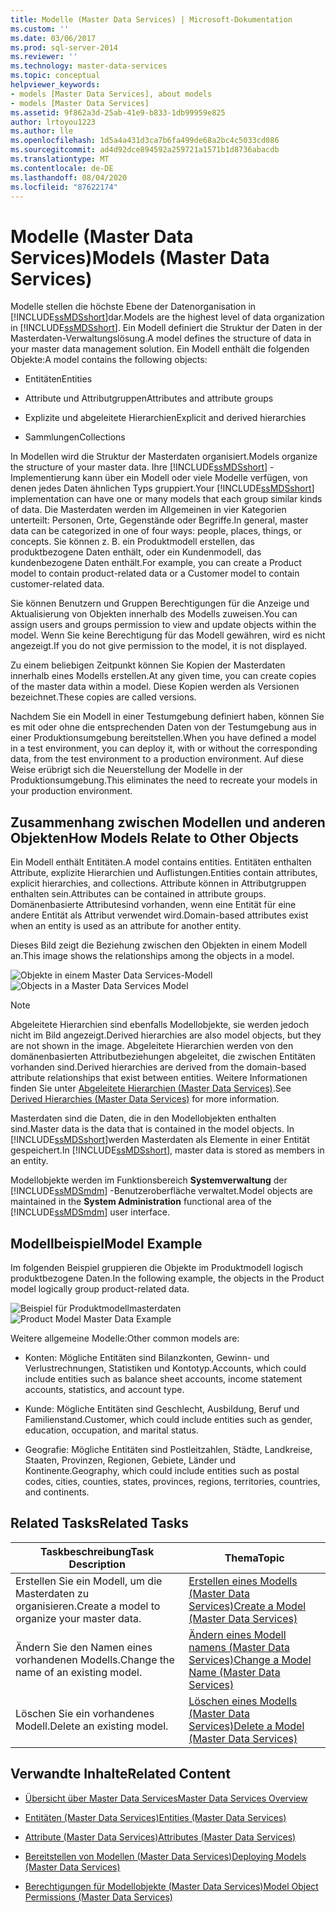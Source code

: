 ```yaml
---
title: Modelle (Master Data Services) | Microsoft-Dokumentation
ms.custom: ''
ms.date: 03/06/2017
ms.prod: sql-server-2014
ms.reviewer: ''
ms.technology: master-data-services
ms.topic: conceptual
helpviewer_keywords:
- models [Master Data Services], about models
- models [Master Data Services]
ms.assetid: 9f862a3d-25ab-41e9-b833-1db99959e825
author: lrtoyou1223
ms.author: lle
ms.openlocfilehash: 1d5a4a431d3ca7b6fa499de68a2bc4c5033cd086
ms.sourcegitcommit: ad4d92dce894592a259721a1571b1d8736abacdb
ms.translationtype: MT
ms.contentlocale: de-DE
ms.lasthandoff: 08/04/2020
ms.locfileid: "87622174"
---
```

# <a name="models-master-data-services"></a><span data-ttu-id="1ea56-102">Modelle (Master Data Services)</span><span class="sxs-lookup"><span data-stu-id="1ea56-102">Models (Master Data Services)</span></span>
  <span data-ttu-id="1ea56-103">Modelle stellen die höchste Ebene der Datenorganisation in [!INCLUDE[ssMDSshort](../includes/ssmdsshort-md.md)]dar.</span><span class="sxs-lookup"><span data-stu-id="1ea56-103">Models are the highest level of data organization in [!INCLUDE[ssMDSshort](../includes/ssmdsshort-md.md)].</span></span> <span data-ttu-id="1ea56-104">Ein Modell definiert die Struktur der Daten in der Masterdaten-Verwaltungslösung.</span><span class="sxs-lookup"><span data-stu-id="1ea56-104">A model defines the structure of data in your master data management solution.</span></span> <span data-ttu-id="1ea56-105">Ein Modell enthält die folgenden Objekte:</span><span class="sxs-lookup"><span data-stu-id="1ea56-105">A model contains the following objects:</span></span>  
  
-   <span data-ttu-id="1ea56-106">Entitäten</span><span class="sxs-lookup"><span data-stu-id="1ea56-106">Entities</span></span>  
  
-   <span data-ttu-id="1ea56-107">Attribute und Attributgruppen</span><span class="sxs-lookup"><span data-stu-id="1ea56-107">Attributes and attribute groups</span></span>  
  
-   <span data-ttu-id="1ea56-108">Explizite und abgeleitete Hierarchien</span><span class="sxs-lookup"><span data-stu-id="1ea56-108">Explicit and derived hierarchies</span></span>  
  
-   <span data-ttu-id="1ea56-109">Sammlungen</span><span class="sxs-lookup"><span data-stu-id="1ea56-109">Collections</span></span>  
  
 <span data-ttu-id="1ea56-110">In Modellen wird die Struktur der Masterdaten organisiert.</span><span class="sxs-lookup"><span data-stu-id="1ea56-110">Models organize the structure of your master data.</span></span> <span data-ttu-id="1ea56-111">Ihre [!INCLUDE[ssMDSshort](../includes/ssmdsshort-md.md)] -Implementierung kann über ein Modell oder viele Modelle verfügen, von denen jedes Daten ähnlichen Typs gruppiert.</span><span class="sxs-lookup"><span data-stu-id="1ea56-111">Your [!INCLUDE[ssMDSshort](../includes/ssmdsshort-md.md)] implementation can have one or many models that each group similar kinds of data.</span></span> <span data-ttu-id="1ea56-112">Die Masterdaten werden im Allgemeinen in vier Kategorien unterteilt: Personen, Orte, Gegenstände oder Begriffe.</span><span class="sxs-lookup"><span data-stu-id="1ea56-112">In general, master data can be categorized in one of four ways: people, places, things, or concepts.</span></span> <span data-ttu-id="1ea56-113">Sie können z. B. ein Produktmodell erstellen, das produktbezogene Daten enthält, oder ein Kundenmodell, das kundenbezogene Daten enthält.</span><span class="sxs-lookup"><span data-stu-id="1ea56-113">For example, you can create a Product model to contain product-related data or a Customer model to contain customer-related data.</span></span>  
  
 <span data-ttu-id="1ea56-114">Sie können Benutzern und Gruppen Berechtigungen für die Anzeige und Aktualisierung von Objekten innerhalb des Modells zuweisen.</span><span class="sxs-lookup"><span data-stu-id="1ea56-114">You can assign users and groups permission to view and update objects within the model.</span></span> <span data-ttu-id="1ea56-115">Wenn Sie keine Berechtigung für das Modell gewähren, wird es nicht angezeigt.</span><span class="sxs-lookup"><span data-stu-id="1ea56-115">If you do not give permission to the model, it is not displayed.</span></span>  
  
 <span data-ttu-id="1ea56-116">Zu einem beliebigen Zeitpunkt können Sie Kopien der Masterdaten innerhalb eines Modells erstellen.</span><span class="sxs-lookup"><span data-stu-id="1ea56-116">At any given time, you can create copies of the master data within a model.</span></span> <span data-ttu-id="1ea56-117">Diese Kopien werden als Versionen bezeichnet.</span><span class="sxs-lookup"><span data-stu-id="1ea56-117">These copies are called versions.</span></span>  
  
 <span data-ttu-id="1ea56-118">Nachdem Sie ein Modell in einer Testumgebung definiert haben, können Sie es mit oder ohne die entsprechenden Daten von der Testumgebung aus in einer Produktionsumgebung bereitstellen.</span><span class="sxs-lookup"><span data-stu-id="1ea56-118">When you have defined a model in a test environment, you can deploy it, with or without the corresponding data, from the test environment to a production environment.</span></span> <span data-ttu-id="1ea56-119">Auf diese Weise erübrigt sich die Neuerstellung der Modelle in der Produktionsumgebung.</span><span class="sxs-lookup"><span data-stu-id="1ea56-119">This eliminates the need to recreate your models in your production environment.</span></span>  
  
## <a name="how-models-relate-to-other-objects"></a><span data-ttu-id="1ea56-120">Zusammenhang zwischen Modellen und anderen Objekten</span><span class="sxs-lookup"><span data-stu-id="1ea56-120">How Models Relate to Other Objects</span></span>  
 <span data-ttu-id="1ea56-121">Ein Modell enthält Entitäten.</span><span class="sxs-lookup"><span data-stu-id="1ea56-121">A model contains entities.</span></span> <span data-ttu-id="1ea56-122">Entitäten enthalten Attribute, explizite Hierarchien und Auflistungen.</span><span class="sxs-lookup"><span data-stu-id="1ea56-122">Entities contain attributes, explicit hierarchies, and collections.</span></span> <span data-ttu-id="1ea56-123">Attribute können in Attributgruppen enthalten sein.</span><span class="sxs-lookup"><span data-stu-id="1ea56-123">Attributes can be contained in attribute groups.</span></span> <span data-ttu-id="1ea56-124">Domänenbasierte Attributesind vorhanden, wenn eine Entität für eine andere Entität als Attribut verwendet wird.</span><span class="sxs-lookup"><span data-stu-id="1ea56-124">Domain-based attributes exist when an entity is used as an attribute for another entity.</span></span>  
  
 <span data-ttu-id="1ea56-125">Dieses Bild zeigt die Beziehung zwischen den Objekten in einem Modell an.</span><span class="sxs-lookup"><span data-stu-id="1ea56-125">This image shows the relationships among the objects in a model.</span></span>  
  
 <span data-ttu-id="1ea56-126">![Objekte in einem Master Data Services-Modell](../../2014/master-data-services/media/mds-conc-model-circles.gif "Objekte in einem Master Data Services-Modell")</span><span class="sxs-lookup"><span data-stu-id="1ea56-126">![Objects in a Master Data Services Model](../../2014/master-data-services/media/mds-conc-model-circles.gif "Objects in a Master Data Services Model")</span></span>  
  
> [!NOTE]  
>  <span data-ttu-id="1ea56-127">Abgeleitete Hierarchien sind ebenfalls Modellobjekte, sie werden jedoch nicht im Bild angezeigt.</span><span class="sxs-lookup"><span data-stu-id="1ea56-127">Derived hierarchies are also model objects, but they are not shown in the image.</span></span> <span data-ttu-id="1ea56-128">Abgeleitete Hierarchien werden von den domänenbasierten Attributbeziehungen abgeleitet, die zwischen Entitäten vorhanden sind.</span><span class="sxs-lookup"><span data-stu-id="1ea56-128">Derived hierarchies are derived from the domain-based attribute relationships that exist between entities.</span></span> <span data-ttu-id="1ea56-129">Weitere Informationen finden Sie unter [Abgeleitete Hierarchien &#40;Master Data Services&#41;](derived-hierarchies-master-data-services.md).</span><span class="sxs-lookup"><span data-stu-id="1ea56-129">See [Derived Hierarchies &#40;Master Data Services&#41;](derived-hierarchies-master-data-services.md) for more information.</span></span>  
  
 <span data-ttu-id="1ea56-130">Masterdaten sind die Daten, die in den Modellobjekten enthalten sind.</span><span class="sxs-lookup"><span data-stu-id="1ea56-130">Master data is the data that is contained in the model objects.</span></span> <span data-ttu-id="1ea56-131">In [!INCLUDE[ssMDSshort](../includes/ssmdsshort-md.md)]werden Masterdaten als Elemente in einer Entität gespeichert.</span><span class="sxs-lookup"><span data-stu-id="1ea56-131">In [!INCLUDE[ssMDSshort](../includes/ssmdsshort-md.md)], master data is stored as members in an entity.</span></span>  
  
 <span data-ttu-id="1ea56-132">Modellobjekte werden im Funktionsbereich **Systemverwaltung** der [!INCLUDE[ssMDSmdm](../includes/ssmdsmdm-md.md)] -Benutzeroberfläche verwaltet.</span><span class="sxs-lookup"><span data-stu-id="1ea56-132">Model objects are maintained in the **System Administration** functional area of the [!INCLUDE[ssMDSmdm](../includes/ssmdsmdm-md.md)] user interface.</span></span>  
  
## <a name="model-example"></a><span data-ttu-id="1ea56-133">Modellbeispiel</span><span class="sxs-lookup"><span data-stu-id="1ea56-133">Model Example</span></span>  
 <span data-ttu-id="1ea56-134">Im folgenden Beispiel gruppieren die Objekte im Produktmodell logisch produktbezogene Daten.</span><span class="sxs-lookup"><span data-stu-id="1ea56-134">In the following example, the objects in the Product model logically group product-related data.</span></span>  
  
 <span data-ttu-id="1ea56-135">![Beispiel für Produktmodellmasterdaten](../../2014/master-data-services/media/mds-conc-model.gif "Beispiel für Produktmodellmasterdaten")</span><span class="sxs-lookup"><span data-stu-id="1ea56-135">![Product Model Master Data Example](../../2014/master-data-services/media/mds-conc-model.gif "Product Model Master Data Example")</span></span>  
  
 <span data-ttu-id="1ea56-136">Weitere allgemeine Modelle:</span><span class="sxs-lookup"><span data-stu-id="1ea56-136">Other common models are:</span></span>  
  
-   <span data-ttu-id="1ea56-137">Konten: Mögliche Entitäten sind Bilanzkonten, Gewinn- und Verlustrechnungen, Statistiken und Kontotyp.</span><span class="sxs-lookup"><span data-stu-id="1ea56-137">Accounts, which could include entities such as balance sheet accounts, income statement accounts, statistics, and account type.</span></span>  
  
-   <span data-ttu-id="1ea56-138">Kunde: Mögliche Entitäten sind Geschlecht, Ausbildung, Beruf und Familienstand.</span><span class="sxs-lookup"><span data-stu-id="1ea56-138">Customer, which could include entities such as gender, education, occupation, and marital status.</span></span>  
  
-   <span data-ttu-id="1ea56-139">Geografie: Mögliche Entitäten sind Postleitzahlen, Städte, Landkreise, Staaten, Provinzen, Regionen, Gebiete, Länder und Kontinente.</span><span class="sxs-lookup"><span data-stu-id="1ea56-139">Geography, which could include entities such as postal codes, cities, counties, states, provinces, regions, territories, countries, and continents.</span></span>  
  
## <a name="related-tasks"></a><span data-ttu-id="1ea56-140">Related Tasks</span><span class="sxs-lookup"><span data-stu-id="1ea56-140">Related Tasks</span></span>  
  
|<span data-ttu-id="1ea56-141">Taskbeschreibung</span><span class="sxs-lookup"><span data-stu-id="1ea56-141">Task Description</span></span>|<span data-ttu-id="1ea56-142">Thema</span><span class="sxs-lookup"><span data-stu-id="1ea56-142">Topic</span></span>|  
|----------------------|-----------|  
|<span data-ttu-id="1ea56-143">Erstellen Sie ein Modell, um die Masterdaten zu organisieren.</span><span class="sxs-lookup"><span data-stu-id="1ea56-143">Create a model to organize your master data.</span></span>|[<span data-ttu-id="1ea56-144">Erstellen eines Modells &#40;Master Data Services&#41;</span><span class="sxs-lookup"><span data-stu-id="1ea56-144">Create a Model &#40;Master Data Services&#41;</span></span>](../../2014/master-data-services/create-a-model-master-data-services.md)|  
|<span data-ttu-id="1ea56-145">Ändern Sie den Namen eines vorhandenen Modells.</span><span class="sxs-lookup"><span data-stu-id="1ea56-145">Change the name of an existing model.</span></span>|[<span data-ttu-id="1ea56-146">Ändern eines Modell namens &#40;Master Data Services&#41;</span><span class="sxs-lookup"><span data-stu-id="1ea56-146">Change a Model Name &#40;Master Data Services&#41;</span></span>](../../2014/master-data-services/change-a-model-name-master-data-services.md)|  
|<span data-ttu-id="1ea56-147">Löschen Sie ein vorhandenes Modell.</span><span class="sxs-lookup"><span data-stu-id="1ea56-147">Delete an existing model.</span></span>|[<span data-ttu-id="1ea56-148">Löschen eines Modells &#40;Master Data Services&#41;</span><span class="sxs-lookup"><span data-stu-id="1ea56-148">Delete a Model &#40;Master Data Services&#41;</span></span>](../../2014/master-data-services/delete-a-model-master-data-services.md)|  
  
## <a name="related-content"></a><span data-ttu-id="1ea56-149">Verwandte Inhalte</span><span class="sxs-lookup"><span data-stu-id="1ea56-149">Related Content</span></span>  
  
-   [<span data-ttu-id="1ea56-150">Übersicht über Master Data Services</span><span class="sxs-lookup"><span data-stu-id="1ea56-150">Master Data Services Overview</span></span>](master-data-services-overview-mds.md)  
  
-   [<span data-ttu-id="1ea56-151">Entitäten &#40;Master Data Services&#41;</span><span class="sxs-lookup"><span data-stu-id="1ea56-151">Entities &#40;Master Data Services&#41;</span></span>](../../2014/master-data-services/entities-master-data-services.md)  
  
-   [<span data-ttu-id="1ea56-152">Attribute &#40;Master Data Services&#41;</span><span class="sxs-lookup"><span data-stu-id="1ea56-152">Attributes &#40;Master Data Services&#41;</span></span>](../../2014/master-data-services/attributes-master-data-services.md)  
  
-   [<span data-ttu-id="1ea56-153">Bereitstellen von Modellen &#40;Master Data Services&#41;</span><span class="sxs-lookup"><span data-stu-id="1ea56-153">Deploying Models &#40;Master Data Services&#41;</span></span>](../../2014/master-data-services/deploying-models-master-data-services.md)  
  
-   [<span data-ttu-id="1ea56-154">Berechtigungen für Modellobjekte &#40;Master Data Services&#41;</span><span class="sxs-lookup"><span data-stu-id="1ea56-154">Model Object Permissions &#40;Master Data Services&#41;</span></span>](../../2014/master-data-services/model-object-permissions-master-data-services.md)  
  
  
